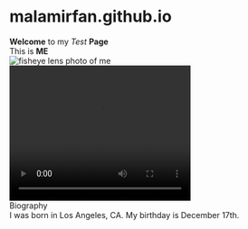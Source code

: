 # malamirfan.github.io
<div>
  <p>
    <hd1> <strong>Welcome</strong> to my <em>Test</em> <strong>Page</strong>
      <br>
      <hd2> This is <strong>ME</strong>
        <br>
        <img src="file:///Users/irfanmalam/Desktop/Photo%20on%209-9-22%20at%208.58%20AM.jpg" alt="fisheye lens photo of me" />
        <br>
        <video src="Video on 8-23-22 at 2.48 PM.mov" width="320" height="240" controls>
          Video not supported
        </video>
        <br>
        <hd2> Biography </hd2>
        <br>
        <span>I was born in Los Angeles, CA. My birthday is December 17th.</span>
      </p>
    </div>
    
